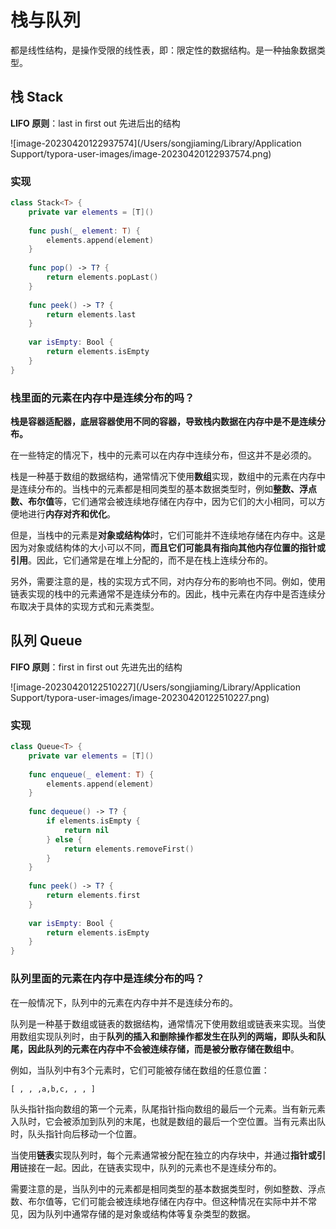 # 栈与队列

都是线性结构，是操作受限的线性表，即：限定性的数据结构。是一种抽象数据类型。

## 栈 Stack

**LIFO 原则**：last in first out 先进后出的结构

![image-20230420122937574](/Users/songjiaming/Library/Application Support/typora-user-images/image-20230420122937574.png)

### 实现

```swift
class Stack<T> {
    private var elements = [T]()
    
    func push(_ element: T) {
        elements.append(element)
    }
    
    func pop() -> T? {
        return elements.popLast()
    }
    
    func peek() -> T? {
        return elements.last
    }
    
    var isEmpty: Bool {
        return elements.isEmpty
    }
}

```

### 栈里面的元素在内存中是连续分布的吗？

**栈是容器适配器，底层容器使用不同的容器，导致栈内数据在内存中是不是连续分布。**

在一些特定的情况下，栈中的元素可以在内存中连续分布，但这并不是必须的。

栈是一种基于数组的数据结构，通常情况下使用**数组**实现，数组中的元素在内存中是连续分布的。当栈中的元素都是相同类型的基本数据类型时，例如**整数、浮点数、布尔值**等，它们通常会被连续地存储在内存中，因为它们的大小相同，可以方便地进行**内存对齐和优化**。

但是，当栈中的元素是**对象或结构体**时，它们可能并不连续地存储在内存中。这是因为对象或结构体的大小可以不同，**而且它们可能具有指向其他内存位置的指针或引用**。因此，它们通常是在堆上分配的，而不是在栈上连续分布的。

另外，需要注意的是，栈的实现方式不同，对内存分布的影响也不同。例如，使用链表实现的栈中的元素通常不是连续分布的。因此，栈中元素在内存中是否连续分布取决于具体的实现方式和元素类型。





## 队列 Queue

**FIFO 原则**：first in first out 先进先出的结构

![image-20230420122510227](/Users/songjiaming/Library/Application Support/typora-user-images/image-20230420122510227.png)

### 实现

```swift
class Queue<T> {
    private var elements = [T]()
    
    func enqueue(_ element: T) {
        elements.append(element)
    }
    
    func dequeue() -> T? {
        if elements.isEmpty {
            return nil
        } else {
            return elements.removeFirst()
        }
    }
    
    func peek() -> T? {
        return elements.first
    }
    
    var isEmpty: Bool {
        return elements.isEmpty
    }
}

```

### 队列里面的元素在内存中是连续分布的吗？

在一般情况下，队列中的元素在内存中并不是连续分布的。

队列是一种基于数组或链表的数据结构，通常情况下使用数组或链表来实现。当使用数组实现队列时，由于**队列的插入和删除操作都发生在队列的两端，即队头和队尾，因此队列的元素在内存中不会被连续存储，而是被分散存储在数组中**。

例如，当队列中有3个元素时，它们可能被存储在数组的任意位置：

```
[ , , ,a,b,c, , , ]
```

队头指针指向数组的第一个元素，队尾指针指向数组的最后一个元素。当有新元素入队时，它会被添加到队列的末尾，也就是数组的最后一个空位置。当有元素出队时，队头指针向后移动一个位置。

当使用**链表**实现队列时，每个元素通常被分配在独立的内存块中，并通过**指针或引用**链接在一起。因此，在链表实现中，队列的元素也不是连续分布的。

需要注意的是，当队列中的元素都是相同类型的基本数据类型时，例如整数、浮点数、布尔值等，它们可能会被连续地存储在内存中。但这种情况在实际中并不常见，因为队列中通常存储的是对象或结构体等复杂类型的数据。

































